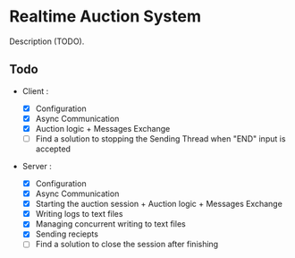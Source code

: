 # Realtime Auction System

Description (TODO).

## Todo

- Client :

  - [x] Configuration
  - [x] Async Communication
  - [x] Auction logic + Messages Exchange
  - [ ] Find a solution to stopping the Sending Thread when "END" input is accepted

- Server :
  - [x] Configuration
  - [x] Async Communication
  - [x] Starting the auction session + Auction logic + Messages Exchange
  - [x] Writing logs to text files
  - [x] Managing concurrent writing to text files
  - [x] Sending reciepts
  - [ ] Find a solution to close the session after finishing
